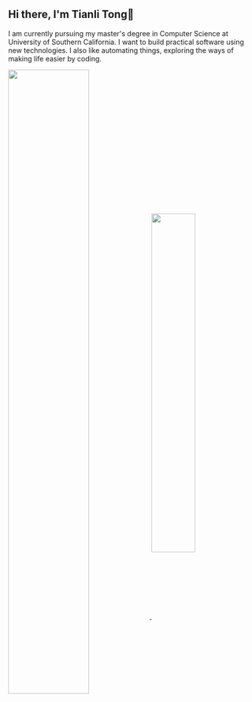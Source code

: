 ## Hi there, I'm Tianli Tong👋

I am currently pursuing my master's degree in Computer Science at University of Southern California. I want to build practical software using new technologies. I also like automating things, exploring the ways of making life easier by coding. 

<a href="https://github.com/anuraghazra/github-readme-stats">
  <img align="center" src="https://github-readme-stats.vercel.app/api?username=tongtianli&count_private=true&show_icons=true&hide=issues&bg_color=30,e96443,904e95&text_color=fff&title_color=fff" width="57%"/>
</a>

<a href="https://github.com/anuraghazra/github-readme-stats">
  <img align="center" src="https://github-readme-stats.vercel.app/api/top-langs/?username=tongtianli&layout=compact&hide=qmake&langs_count=6&bg_color=30,e96443,904e95&text_color=fff&title_color=fff" width="42%"/>
</a>
